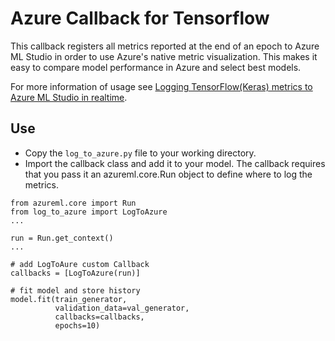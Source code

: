 # Azure Callback for Tensorflow

This callback registers all metrics reported at the end of an epoch to Azure ML Studio in order to use Azure's native metric visualization.  This makes it easy to compare model performance in Azure and select best models.

For more information of usage see [Logging TensorFlow(Keras) metrics to Azure ML Studio in realtime](https://medium.com/p/14504a01cad8).

## Use

- Copy the `log_to_azure.py` file to your working directory.
- Import the callback class and add it to your model.  The callback requires that you pass it an azureml.core.Run object to define where to log the metrics.

```
from azureml.core import Run
from log_to_azure import LogToAzure
...

run = Run.get_context()
...

# add LogToAure custom Callback
callbacks = [LogToAzure(run)]

# fit model and store history
model.fit(train_generator, 
          validation_data=val_generator,
          callbacks=callbacks,
          epochs=10)
```

